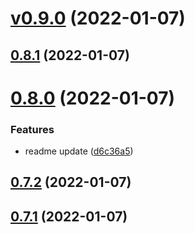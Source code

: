 # [v0.9.0](https://github.com/pabpazjim/bdd_metamodel/compare/v0.8.1...v0.9.0) (2022-01-07)



## [0.8.1](https://github.com/pabpazjim/bdd_metamodel/compare/v0.8.0...v0.8.1) (2022-01-07)



# [0.8.0](https://github.com/pabpazjim/bdd_metamodel/compare/v0.7.2...v0.8.0) (2022-01-07)


### Features

* readme update ([d6c36a5](https://github.com/pabpazjim/bdd_metamodel/commit/d6c36a56b73a5310b6a16d784d6d07582b58b114))



## [0.7.2](https://github.com/pabpazjim/bdd_metamodel/compare/v0.7.1...v0.7.2) (2022-01-07)



## [0.7.1](https://github.com/pabpazjim/bdd_metamodel/compare/v0.7.0...v0.7.1) (2022-01-07)



